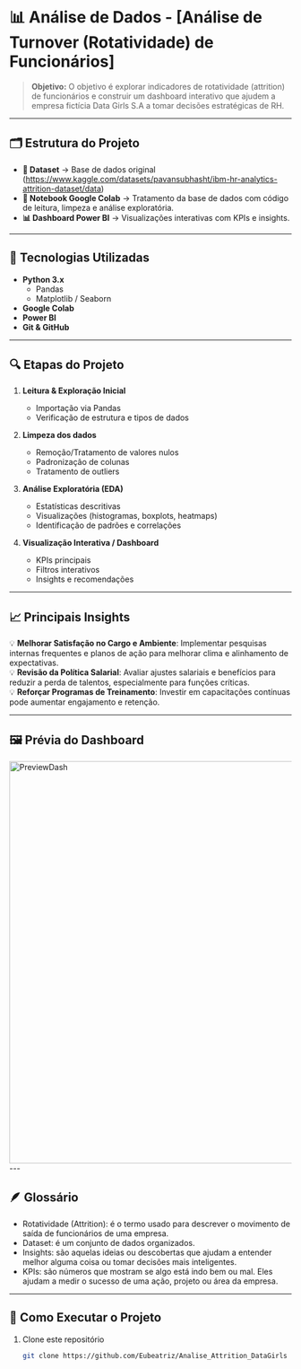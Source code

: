 # 📊 Análise de Dados - [Análise de Turnover (Rotatividade) de Funcionários]

> **Objetivo:** O objetivo é explorar indicadores de rotatividade (attrition) de funcionários
e construir um dashboard interativo que ajudem a empresa fictícia Data Girls S.A a tomar
decisões estratégicas de RH.

---

## 🗂️ Estrutura do Projeto

- **📁 Dataset** → Base de dados original (https://www.kaggle.com/datasets/pavansubhasht/ibm-hr-analytics-attrition-dataset/data)
- **📓 Notebook Google Colab** → Tratamento da base de dados com código de leitura, limpeza e análise exploratória.
- **📊 Dashboard Power BI** → Visualizações interativas com KPIs e insights.

---

## 🚀 Tecnologias Utilizadas

- **Python 3.x**
  - Pandas
  - Matplotlib / Seaborn
- **Google Colab**
- **Power BI**
- **Git & GitHub**

---

## 🔍 Etapas do Projeto

1. **Leitura & Exploração Inicial**
   - Importação via Pandas
   - Verificação de estrutura e tipos de dados

2. **Limpeza dos dados**
   - Remoção/Tratamento de valores nulos
   - Padronização de colunas
   - Tratamento de outliers

3. **Análise Exploratória (EDA)**
   - Estatísticas descritivas
   - Visualizações (histogramas, boxplots, heatmaps)
   - Identificação de padrões e correlações

4. **Visualização Interativa / Dashboard**
   - KPIs principais
   - Filtros interativos
   - Insights e recomendações

---

## 📈 Principais Insights

💡 **Melhorar Satisfação no Cargo e Ambiente**: Implementar pesquisas internas frequentes e planos de ação para melhorar clima e alinhamento de expectativas.  
💡 **Revisão da Política Salarial**: Avaliar ajustes salariais e benefícios para reduzir a perda de talentos, especialmente para funções críticas.  
💡 **Reforçar Programas de Treinamento**: Investir em capacitações contínuas pode aumentar engajamento e retenção.

---

## 🖼️ Prévia do Dashboard

<img width="1277" height="717" alt="PreviewDash" src="https://github.com/user-attachments/assets/9f129e7b-81bf-4271-b526-3f5306c4219d" />
---

## 🪶 Glossário
- Rotatividade (Attrition): é o termo usado para descrever o movimento de saída de funcionários de uma empresa.
- Dataset: é um conjunto de dados organizados.
- Insights: são aquelas ideias ou descobertas que ajudam a entender melhor alguma coisa ou tomar decisões mais inteligentes.
- KPIs: são números que mostram se algo está indo bem ou mal. Eles ajudam a medir o sucesso de uma ação, projeto ou área da empresa.

---

## 📌 Como Executar o Projeto

1. Clone este repositório  
   ```bash
   git clone https://github.com/Eubeatriz/Analise_Attrition_DataGirls

